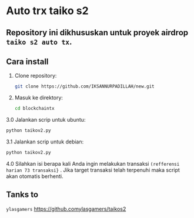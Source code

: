# Auto trx taiko s2

## Repository ini dikhususkan untuk proyek airdrop `taiko s2 auto tx`.

## Cara install

1. Clone repository:

   ```bash
   git clone https://github.com/IKSANNURPADILLAH/new.git
   ```

2. Masuk ke direktory:

   ```bash
   cd blockchaintx
   ```

3.0 Jalankan scrip untuk ubuntu:

   ```bash
   python taikov2.py
   ```
3.1 Jalankan scrip untuk debian:

   ```bash
   python taikov2.py
   ```
4.0 Silahkan isi berapa kali Anda ingin melakukan transaksi `(refferensi harian 73 transaksi}` . Jika target transaksi telah terpenuhi maka script akan otomatis berhenti.


## Tanks to
`ylasgamers` https://github.comylasgamers/taikos2
